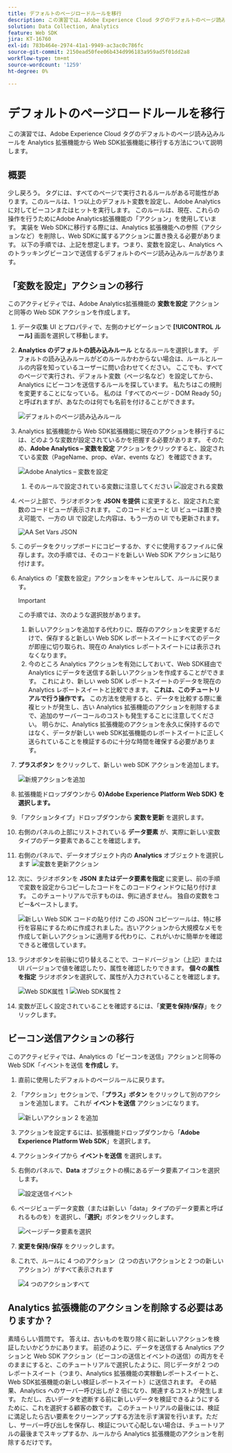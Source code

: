 ```yaml
---
title: デフォルトのページロードルールを移行
description: この演習では、Adobe Experience Cloud タグのデフォルトのページ読み込みルールを Analytics 拡張機能から Web SDK拡張機能に移行する方法について説明します。
solution: Data Collection, Analytics
feature: Web SDK
jira: KT-16760
exl-id: 783b464e-2974-41a1-9949-ac3ac0c786fc
source-git-commit: 2150ead50fee06b434d996183a959ad5f01dd2a8
workflow-type: tm+mt
source-wordcount: '1259'
ht-degree: 0%

---
```


# デフォルトのページロードルールを移行

この演習では、Adobe Experience Cloud タグのデフォルトのページ読み込みルールを Analytics 拡張機能から Web SDK拡張機能に移行する方法について説明します。

## 概要

少し戻ろう。 タグには、すべてのページで実行されるルールがある可能性があります。このルールは、1 つ以上のデフォルト変数を設定し、Adobe Analyticsに対してビーコンまたはヒットを実行します。 このルールは、現在、これらの操作を行うためにAdobe Analytics拡張機能の「アクション」を使用しています。 実装を Web SDKに移行する際には、Analytics 拡張機能への参照（アクションなど）を削除し、Web SDKに属するアクションに置き換える必要があります。 以下の手順では、上記を想定します。つまり、変数を設定し、Analytics へのトラッキングビーコンで送信するデフォルトのページ読み込みルールがあります。

## 「変数を設定」アクションの移行

このアクティビティでは、Adobe Analytics拡張機能の **変数を設定** アクションと同等の Web SDK アクションを作成します。

1. データ収集 UI とプロパティで、左側のナビゲーションで **[!UICONTROL ルール]** 画面を選択して移動します。
1. **Analytics のデフォルトの読み込みルール** となるルールを選択します。 デフォルトの読み込みルールがどのルールかわからない場合は、ルールとルールの内容を知っているユーザーに問い合わせてください。 ここでも、すべてのページで実行され、デフォルト変数（ページ名など）を設定してから、Analytics にビーコンを送信するルールを探しています。 私たちはこの規則を変更することになっている。 私のは「すべてのページ - DOM Ready 50」と呼ばれますが、あなたのは何でも名前を付けることができます。

   ![ デフォルトのページ読み込みルール ](assets/default-page-load-rule.jpg)

1. Analytics 拡張機能から Web SDK拡張機能に現在のアクションを移行するには、どのような変数が設定されているかを把握する必要があります。 そのため、**Adobe Analytics – 変数を設定** アクションをクリックすると、設定されている変数（PageName、prop、eVar、events など）を確認できます。

   ![Adobe Analytics – 変数を設定 ](assets/aa-set-variables.jpg)
   1. そのルールで設定されている変数に注意してください
      ![ 設定される変数 ](assets/aa-vars-set.jpg)

1. ページ上部で、ラジオボタンを **JSON を提供** に変更すると、設定された変数のコードビューが表示されます。 このコードビューと UI ビューは置き換え可能で、一方の UI で設定した内容は、もう一方の UI でも更新されます。

   ![AA Set Vars JSON](assets/aa-setvars-json.jpg)

1. このデータをクリップボードにコピーするか、すぐに使用するファイルに保存します。次の手順では、そのコードを新しい Web SDK アクションに貼り付けます。
1. Analytics の「変数を設定」アクションをキャンセルして、ルールに戻ります。

   >[!IMPORTANT]
   >
   >この手順では、次のような選択肢があります。
   >1. 新しいアクションを追加する代わりに、既存のアクションを変更するだけで、保存すると新しい Web SDK レポートスイートにすべてのデータが即座に切り取られ、現在の Analytics レポートスイートには表示されなくなります。
   >1. 今のところ Analytics アクションを有効にしておいて、Web SDK経由で Analytics にデータを送信する新しいアクションを作成することができます。 これにより、新しい web SDK レポートスイートのデータを現在の Analytics レポートスイートと比較できます。 **これは、このチュートリアルで行う操作です。** この方法を使用すると、データを比較する際に重複ヒットが発生し、古い Analytics 拡張機能のアクションを削除するまで、追加のサーバーコールのコストも発生することに注意してください。 明らかに、Analytics 拡張機能のアクションを永久に保持するのではなく、データが新しい web SDK拡張機能のレポートスイートに正しく送られていることを検証するのに十分な時間を確保する必要があります。

1. **プラスボタン** をクリックして、新しい web SDK アクションを追加します。

   ![ 新規アクションを追加 ](assets/add-new-action.jpg)

1. 拡張機能ドロップダウンから **0}Adobe Experience Platform Web SDK} を選択します。**
1. 「アクションタイプ」ドロップダウンから **変数を更新** を選択します。
1. 右側のパネルの上部にリストされている **データ要素** が、実際に新しい変数タイプのデータ要素であることを確認します。
1. 右側のパネルで、データオブジェクト内の **Analytics** オブジェクトを選択します
   ![ 変数を更新アクション ](assets/define-update-variable-action.jpg)
1. 次に、ラジオボタンを **JSON またはデータ要素を指定** に変更し、前の手順で変数を設定からコピーしたコードをこのコードウィンドウに貼り付けます。 このチュートリアルで示すものは、例に過ぎません。 独自の変数をコピー&amp;ペーストします。

   ![ 新しい Web SDK コードの貼り付け ](assets/new-websdk-code-paste.jpg)
この JSON コピーツールは、特に移行を容易にするために作成されました。古いアクションから大規模なメモを作成して新しいアクションに適用する代わりに、これがいかに簡単かを確認できると確信しています。

1. ラジオボタンを前後に切り替えることで、コードバージョン（上記）または UI バージョンで値を確認したり、属性を確認したりできます。 **個々の属性を指定** ラジオボタンを選択して、属性が入力されていることを確認します。

   ![Web SDK属性 1](assets/websdk-attributes-1.jpg)
   ![Web SDK属性 2](assets/websdk-attributes-2.jpg)

1. 変数が正しく設定されていることを確認するには、「**変更を保持/保存**」をクリックします。

## ビーコン送信アクションの移行

このアクティビティでは、Analytics の「ビーコンを送信」アクションと同等の Web SDK「イベントを送信 **を作成し** す。

1. 直前に使用したデフォルトのページルールに戻ります。
1. 「アクション」セクションで、「**プラス」ボタン** をクリックして別のアクションを追加します。 これが **イベントを送信** アクションになります。

   ![ 新しいアクション 2 を追加 ](assets/add-new-action-2.jpg)

1. アクションを設定するには、拡張機能ドロップダウンから「**Adobe Experience Platform Web SDK**」を選択します。
1. アクションタイプから **イベントを送信** を選択します。
1. 右側のパネルで、**Data** オブジェクトの横にあるデータ要素アイコンを選択します。

   ![ 設定送信イベント ](assets/send-event-config.jpg)

1. ページビューデータ変数（または新しい「data」タイプのデータ要素と呼ばれるものを）を選択し、「**選択**」ボタンをクリックします。

   ![ ページデータ要素を選択 ](assets/select-data-element-variable.jpg)

1. **変更を保持/保存** をクリックします。
1. これで、ルールに 4 つのアクション（2 つの古いアクションと 2 つの新しいアクション）がすべて表示されます

   ![4 つのアクションすべて ](assets/all-four-actions.jpg)

## Analytics 拡張機能のアクションを削除する必要はありますか？

素晴らしい質問です。 答えは、古いものを取り除く前に新しいアクションを検証したいかどうかにあります。 前述のように、データを送信する Analytics アクションと Web SDK アクション（ビーコンの送信とイベントの送信）の両方をそのままにすると、このチュートリアルで選択したように、同じデータが 2 つのレポートスイート（つまり、Analytics 拡張機能の実稼動レポートスイートと、Web SDK拡張機能の新しい検証レポートスイート）に送信されます。 その結果、Analytics へのサーバー呼び出しが 2 倍になり、関連するコストが発生します。 ただし、古いデータを遮断する前に新しいデータを検証できるようにするために、これを選択する顧客の数です。 このチュートリアルの最後には、検証に満足したら古い要素をクリーンアップする方法を示す演習を行います。ただし、サーバー呼び出しを保存し、検証について心配しない場合は、チュートリアルの最後までスキップするか、ルールから Analytics 拡張機能のアクションを削除するだけです。
